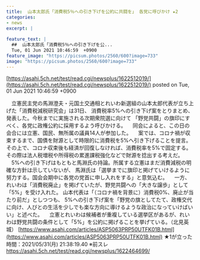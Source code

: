 ```yaml
---
title:  山本太郎氏「消費税5％への引き下げを公約に共闘を」 各党に呼びかけ ★2  
categories:
- news
excerpt: |
  
feature_text: |
  ##  山本太郎氏「消費税5％への引き下げを公...
  Tue, 01 Jun 2021 10:46:59  +0900
feature_image: "https://picsum.photos/2560/600?image=733"
image: "https://picsum.photos/2560/600?image=733"
---
```


[https://asahi.5ch.net/test/read.cgi/newsplus/1622512019/](https://asahi.5ch.net/test/read.cgi/newsplus/1622512019/)
posted on Tue, 01 Jun 2021 10:46:59  +0900

<!--more-->

　立憲民主党の馬淵澄夫・元国土交通相とれいわ新選組の山本太郎代表が立ち上げた「消費税減税研究会」は31日、 消費税率5%への引き下げ案をとりまとめ、発表した。今秋までに実施される次期衆院選に向けて 「野党共闘」の旗印にすべく、各党に政権公約に採用するよう呼びかける。 　同会によると、この日の会合には立憲、国民、無所属の議員14人が参加した。 　案では、コロナ禍が収束するまで、国債を財源として時限的に消費税を5%へ引き下げることを提言。 その上で、コロナ収束後も経済が回復しなければ、消費税率を5%で固定する。その際は法人税増税や所得税の累進課税強化などで財源を捻出する考えだ。 　5%への引き下げはもともと馬淵氏の持論。所属する立憲はまだ消費減税の明確な方針は示していないが、 馬淵氏は「選挙までに旗印と掲げていけるように努力する。国会会期中に各党の党首に申し入れをする」と意気込む。 　一方、れいわは「消費税廃止」を掲げていたが、野党共闘への「大きな譲歩」として「5%」を受け入れた。 山本代表は「（コロナ禍を背景に）消費税0%、廃止が当たり前だ」としつつも、 5%への引き下げ案を「野党の旗としてたて、政権交代に向け、人びとの生活を少しでも楽な方向に導けるような政治になっていけばいい」と述べた。 　立憲とれいわは候補者が重複している選挙区があるが、れいわは野党共闘の条件として「5%」を公約に掲げることを挙げている。（北見英城） [https://www.asahi.com/articles/ASP5063PRP50UTFK01B.html](https://www.asahi.com/articles/ASP5063PRP50UTFK01B.html) ★1が立った時間：2021/05/31(月) 21:38:19.40 ※前スレ https://asahi.5ch.net/test/read.cgi/newsplus/1622464699/

